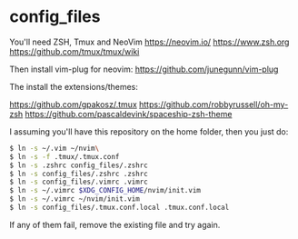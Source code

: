 # config_files

You'll need ZSH, Tmux and NeoVim
https://neovim.io/
https://www.zsh.org
https://github.com/tmux/tmux/wiki

Then install vim-plug for neovim:
https://github.com/junegunn/vim-plug


The install the extensions/themes: 

https://github.com/gpakosz/.tmux
https://github.com/robbyrussell/oh-my-zsh
https://github.com/pascaldevink/spaceship-zsh-theme


I assuming you'll have this repository on the home folder, then you just do:
```bash
$ ln -s ~/.vim ~/nvim\
$ ln -s -f .tmux/.tmux.conf
$ ln -s .zshrc config_files/.zshrc
$ ln -s config_files/.zshrc .zshrc
$ ln -s config_files/.vimrc .vimrc
$ ln -s ~/.vimrc $XDG_CONFIG_HOME/nvim/init.vim
$ ln -s ~/.vimrc ~/nvim/init.vim
$ ln -s config_files/.tmux.conf.local .tmux.conf.local
```
If any of them fail, remove the existing file and try again.

